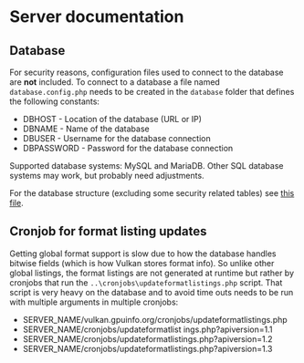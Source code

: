 # Server documentation

## Database

For security reasons, configuration files used to connect to the database are **not** included. To connect to a database a file named `database.config.php` needs to be created in the `database` folder that defines the following constants:

* DBHOST - Location of the database (URL or IP)
* DBNAME - Name of the database
* DBUSER - Username for the database connection
* DBPASSWORD - Password for the database connection

Supported database systems: MySQL and MariaDB. Other SQL database systems may work, but probably need adjustments.

For the database structure (excluding some security related tables) see [this file](../database/structure.sql).

## Cronjob for format listing updates

Getting global format support is slow due to how the database handles bitwise fields (which is how Vulkan stores format info). So unlike other global listings, the format listings are not generated at runtime but rather by cronjobs that run the `..\cronjobs\updateformatlistings.php` script. That script is very heavy on the database and to avoid time outs needs to be run with multiple arguments in multiple cronjobs:

* SERVER_NAME/vulkan.gpuinfo.org/cronjobs/updateformatlistings.php
* SERVER_NAME/cronjobs/updateformatlist ings.php?apiversion=1.1
* SERVER_NAME/cronjobs/updateformatlistings.php?apiversion=1.2
* SERVER_NAME/cronjobs/updateformatlistings.php?apiversion=1.3


